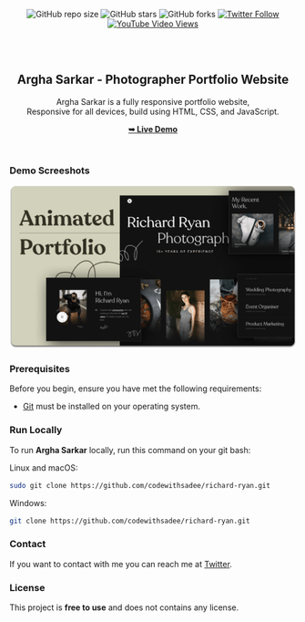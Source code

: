 <div align="center">
  
  ![GitHub repo size](https://img.shields.io/github/repo-size/codewithsadee/richard-ryan)
  ![GitHub stars](https://img.shields.io/github/stars/codewithsadee/richard-ryan?style=social)
  ![GitHub forks](https://img.shields.io/github/forks/codewithsadee/richard-ryan?style=social)
[![Twitter Follow](https://img.shields.io/twitter/follow/codewithsadee_?style=social)](https://twitter.com/intent/follow?screen_name=codewithsadee_)
  [![YouTube Video Views](https://img.shields.io/youtube/views/jOA6ROBXdRE?style=social)](https://youtu.be/jOA6ROBXdRE)

  <br />
  <br />

  <h2 align="center">Argha Sarkar - Photographer Portfolio Website</h2>

  Argha Sarkar is a fully responsive portfolio website, <br />Responsive for all devices, build using HTML, CSS, and JavaScript.

  <a href="https://codewithsadee.github.io/richard-ryan/"><strong>➥ Live Demo</strong></a>

</div>

<br />

### Demo Screeshots

![Argha Sarkar Desktop Demo](./readme-images/desktop.png "Desktop Demo")

### Prerequisites

Before you begin, ensure you have met the following requirements:

* [Git](https://git-scm.com/downloads "Download Git") must be installed on your operating system.

### Run Locally

To run **Argha Sarkar** locally, run this command on your git bash:

Linux and macOS:

```bash
sudo git clone https://github.com/codewithsadee/richard-ryan.git
```

Windows:

```bash
git clone https://github.com/codewithsadee/richard-ryan.git
```

### Contact

If you want to contact with me you can reach me at [Twitter](https://www.twitter.com/codewithsadee).

### License

This project is **free to use** and does not contains any license.
